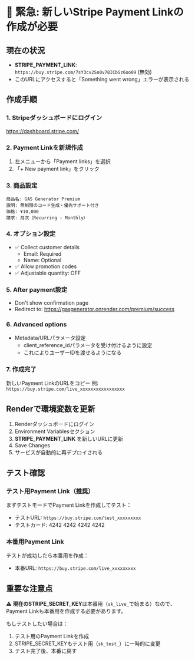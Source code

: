 # 🚨 緊急: 新しいStripe Payment Linkの作成が必要

## 現在の状況
- **STRIPE_PAYMENT_LINK**: `https://buy.stripe.com/7sY3cv2So0v78ICbSz6oo09` (無効)
- このURLにアクセスすると「Something went wrong」エラーが表示される

## 作成手順

### 1. Stripeダッシュボードにログイン
https://dashboard.stripe.com/

### 2. Payment Linkを新規作成
1. 左メニューから「Payment links」を選択
2. 「+ New payment link」をクリック

### 3. 商品設定
```
商品名: GAS Generator Premium
説明: 無制限のコード生成・優先サポート付き
価格: ¥10,000
請求: 月次（Recurring - Monthly）
```

### 4. オプション設定
- ✅ Collect customer details
  - Email: Required
  - Name: Optional
- ✅ Allow promotion codes
- ✅ Adjustable quantity: OFF

### 5. After payment設定
- Don't show confirmation page
- Redirect to: https://gasgenerator.onrender.com/premium/success

### 6. Advanced options
- Metadata/URLパラメータ設定
  - client_reference_idパラメータを受け付けるように設定
  - これによりユーザーIDを渡せるようになる

### 7. 作成完了
新しいPayment LinkのURLをコピー
例: `https://buy.stripe.com/live_xxxxxxxxxxxxxxxxx`

## Renderで環境変数を更新

1. Renderダッシュボードにログイン
2. Environment Variablesセクション
3. **STRIPE_PAYMENT_LINK** を新しいURLに更新
4. Save Changes
5. サービスが自動的に再デプロイされる

## テスト確認

### テスト用Payment Link（推奨）
まずテストモードでPayment Linkを作成してテスト：
- テストURL: `https://buy.stripe.com/test_xxxxxxxxx`
- テストカード: 4242 4242 4242 4242

### 本番用Payment Link
テストが成功したら本番用を作成：
- 本番URL: `https://buy.stripe.com/live_xxxxxxxxx`

## 重要な注意点

⚠️ **現在のSTRIPE_SECRET_KEY**は本番用（`sk_live_`で始まる）なので、Payment Linkも本番用を作成する必要があります。

もしテストしたい場合は：
1. テスト用のPayment Linkを作成
2. STRIPE_SECRET_KEYもテスト用（`sk_test_`）に一時的に変更
3. テスト完了後、本番に戻す
